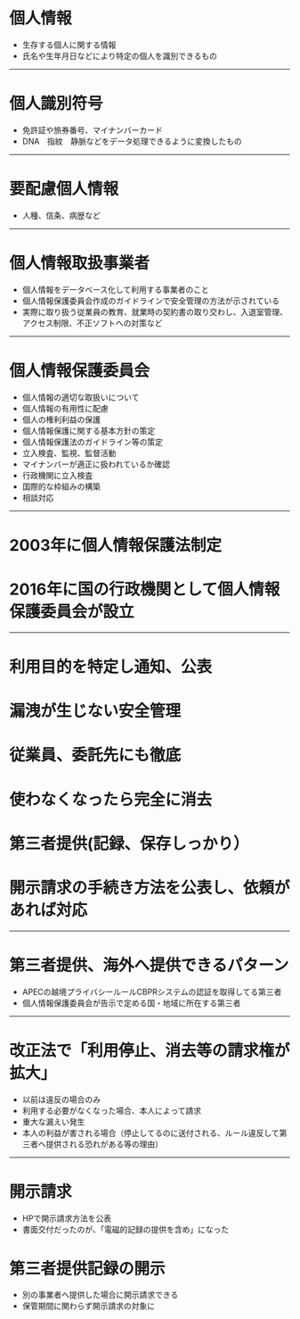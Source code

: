 # 個人情報  
- 生存する個人に関する情報  
- 氏名や生年月日などにより特定の個人を識別できるもの
***
# 個人識別符号
- 免許証や旅券番号、マイナンバーカード
- DNA　指紋　静脈などをデータ処理できるように変換したもの
***
# 要配慮個人情報
- 人種、信条、病歴など
***
# 個人情報取扱事業者
- 個人情報をデータベース化して利用する事業者のこと
- 個人情報保護委員会作成のガイドラインで安全管理の方法が示されている
- 実際に取り扱う従業員の教育、就業時の契約書の取り交わし、入退室管理、アクセス制限、不正ソフトへの対策など
***
# 個人情報保護委員会
- 個人情報の適切な取扱いについて
- 個人情報の有用性に配慮
- 個人の権利利益の保護
- 個人情報保護に関する基本方針の策定
- 個人情報保護法のガイドライン等の策定
- 立入検査、監視、監督活動
- マイナンバーが適正に扱われているか確認
- 行政機関に立入検査
- 国際的な枠組みの構築
- 相談対応
***
# 2003年に個人情報保護法制定
# 2016年に国の行政機関として個人情報保護委員会が設立
***
# 利用目的を特定し通知、公表
# 漏洩が生じない安全管理
# 従業員、委託先にも徹底
# 使わなくなったら完全に消去  
# 第三者提供(記録、保存しっかり）
# 開示請求の手続き方法を公表し、依頼があれば対応
***
# 第三者提供、海外へ提供できるパターン
- APECの越境プライバシールールCBPRシステムの認証を取得してる第三者
- 個人情報保護委員会が告示で定める国・地域に所在する第三者
***
# 改正法で「利用停止、消去等の請求権が拡大」
- 以前は違反の場合のみ
- 利用する必要がなくなった場合、本人によって請求
- 重大な漏えい発生
- 本人の利益が害される場合（停止してるのに送付される、ルール違反して第三者へ提供される恐れがある等の理由）
***
# 開示請求
- HPで開示請求方法を公表
- 書面交付だったのが、「電磁的記録の提供を含め」になった
# 第三者提供記録の開示
- 別の事業者へ提供した場合に開示請求できる
- 保管期間に関わらず開示請求の対象に
